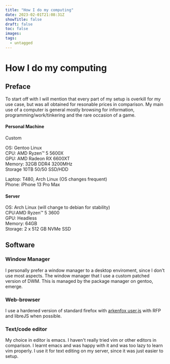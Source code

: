```yaml
---
title: "How I do my computing"
date: 2023-02-01T21:08:31Z
showTitle: false
draft: false
toc: false
images:
tags:
  - untagged
---
```


# How I do my computing

## Preface

To start off with I will mention that every part of my setup is overkill for my use case, but 
was all obtained for resonable prices in comparison. My main use of a computer is general mostly 
browsing for information, programming/work/tinkering and the rare occasion of a game.

#### Personal Machine
Custom

OS: Gentoo Linux\
CPU: AMD Ryzen™ 5 5600X\
GPU: AMD Radeon RX 6600XT\
Memory: 32GB DDR4 3200MHz\
Storage 10TB 50/50 SSD/HDD

Laptop: T480, Arch Linux (OS changes frequent)\
Phone: iPhone 13 Pro Max

#### Server
OS: Arch Linux (will change to debian for stability)\
CPU:AMD Ryzen™ 5 3600\
GPU: Headless\
Memory: 64GB\
Storage: 2 x 512 GB NVMe SSD


## Software

### Window Manager
I personally prefer a window manager to a desktop enviroment, since I don't use most
aspects. The window manager that I use a custom patched version of DWM. This is
managed by the package manager on gentoo, emerge.

### Web-browser
I use a hardened version of standard firefox with [arkenfox user.js](https://github.com/arkenfox/user.js/) with RFP and libreJS 
when possible.

### Text/code editor
My choice in editor is emacs. I haven't really tried vim or other editors in comparison. I 
learnt emacs and was happy with it and was too lazy to learn vim properly. I use it for 
text editing on my server, since it was just easier to setup.

